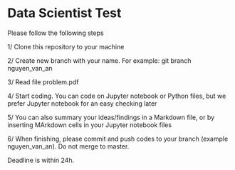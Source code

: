 # Data Scientist Test

Please follow the following steps

1/ Clone this repository to your machine

2/ Create new branch with your name. For example: git branch nguyen_van_an

3/ Read file problem.pdf

4/ Start coding. You can code on Jupyter notebook or Python files, but we prefer Jupyter notebook for an easy checking later

5/ You can also summary your ideas/findings in a Markdown file, or by inserting MArkdown cells in your Jupyter notebook files

6/ When finishing, please commit and push codes to your branch (example nguyen_van_an). Do not merge to master.

Deadline is within 24h.


